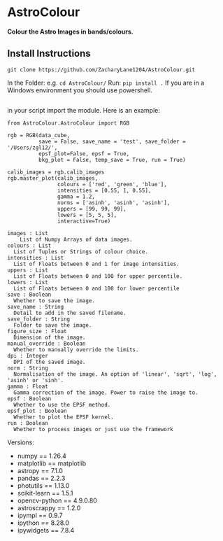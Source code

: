# AstroColour
**Colour the Astro Images in bands/colours.**

## Install Instructions
```
git clone https://github.com/ZacharyLane1204/AstroColour.git
```
In the Folder: e.g. 
```cd AstroColour/``` Run: ```pip install .```
If you are in a Windows environment you should use powershell.

## 

in your script import the module. Here is an example:
```
from AstroColour.AstroColour import RGB

rgb = RGB(data_cube,
          save = False, save_name = 'test', save_folder = '/Users/zgl12/', 
          epsf_plot=False, epsf = True,
          bkg_plot = False, temp_save = True, run = True)

calib_images = rgb.calib_images
rgb.master_plot(calib_images, 
                colours = ['red', 'green', 'blue'], 
                intensities = [0.55, 1, 0.55], 
                gamma = 1.2,
                norms = ['asinh', 'asinh', 'asinh'], 
                uppers = [99, 99, 99], 
                lowers = [5, 5, 5], 
                interactive=True)
```

```
images : List
    List of Numpy Arrays of data images.
colours : List
  List of Tuples or Strings of colour choice.
intensities : List
  List of Floats between 0 and 1 for image intensities.
uppers : List
  List of Floats between 0 and 100 for upper percentile.
lowers : List
  List of Floats between 0 and 100 for lower percentile
save : Boolean
  Whether to save the image.
save_name : String
  Detail to add in the saved filename.
save_folder : String
  Folder to save the image.
figure_size : Float
  Dimension of the image.
manual_override : Boolean
  Whether to manually override the limits.
dpi : Integer
  DPI of the saved image.
norm : String
  Normalisation of the image. An option of 'linear', 'sqrt', 'log', 'asinh' or 'sinh'.
gamma : Float
  Gamma correction of the image. Power to raise the image to.
epsf : Boolean
  Whether to use the EPSF method.
epsf_plot : Boolean
  Whether to plot the EPSF kernel.
run : Boolean
  Whether to process images or just use the framework
```

Versions:
- numpy == 1.26.4
- matplotlib == matplotlib
- astropy == 7.1.0
- pandas == 2.2.3
- photutils == 1.13.0
- scikit-learn == 1.5.1
- opencv-python == 4.9.0.80
- astroscrappy == 1.2.0
- ipympl == 0.9.7
- ipython == 8.28.0
- ipywidgets == 7.8.4